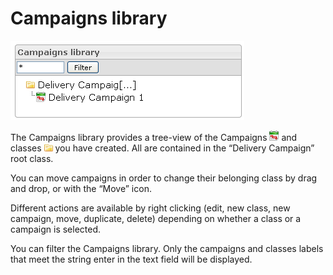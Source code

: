 <!--
parent: Deliveries
created_at: '2012-03-29 15:43:05'
updated_at: '2013-03-13 14:10:29'
authors:
    - 'Jérôme Bogaerts'
contributors:
    - 'Franck Gismondi'
    - 'Sophie Doublet'
tags:
    - Deliveries
-->

Campaigns library
=================

![](../resources/campaigns-library.png)

The Campaigns library provides a tree-view of the Campaigns ![](../resources/Campaign_icon_library.png) and classes ![](../resources/class_icon_library.png) you have created. All are contained in the “Delivery Campaign” root class.

You can move campaigns in order to change their belonging class by drag and drop, or with the “Move” icon.

Different actions are available by right clicking (edit, new class, new campaign, move, duplicate, delete) depending on whether a class or a campaign is selected.

You can filter the Campaigns library. Only the campaigns and classes labels that meet the string enter in the text field will be displayed.


